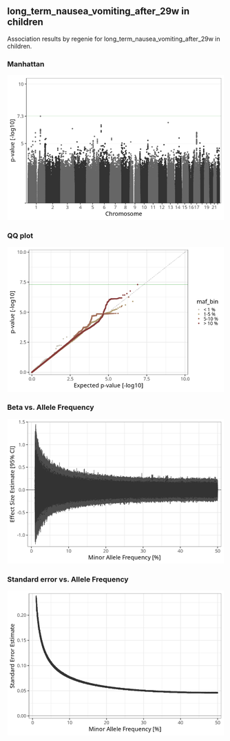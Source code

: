 ## long_term_nausea_vomiting_after_29w in children
Association results by regenie for long_term_nausea_vomiting_after_29w in children.
### Manhattan
![](figures/pop_children_pheno_long_term_nausea_vomiting_after_29w_mh.png)
### QQ plot
![](figures/pop_children_pheno_long_term_nausea_vomiting_after_29w_qq.png)
### Beta vs. Allele Frequency
![](figures/pop_children_pheno_long_term_nausea_vomiting_after_29w_beta_af.png)
### Standard error vs. Allele Frequency
![](figures/pop_children_pheno_long_term_nausea_vomiting_after_29w_se_af.png)
